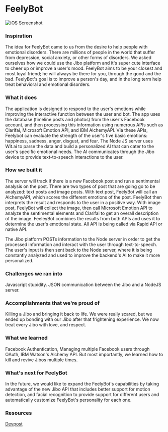 # FeelyBot
![iOS Screenshot](https://challengepost-s3-challengepost.netdna-ssl.com/photos/production/software_photos/000/443/681/datas/gallery.jpg)

### Inspiration
The idea for FeelyBot came to us from the desire to help people with emotional disorders. There are millions of people in the world that suffer from depression, social anxiety, or other forms of disorders. We asked ourselves how we could use the Jibo platform and it's super cute interface to cheer up or improve a user's mood. FeelyBot aims to be your closest and most loyal friend; he will always be there for you, through the good and the bad. FeelyBot's goal is to improve a person's day, and in the long term help treat behavioral and emotional disorders.

### What it does
The application is designed to respond to the user's emotions while improving the interactive function between the user and bot. The app uses the database (timeline posts and photos) from the user's Facebook account, and then processing this information using numerous APIs such as Clarifai, Microsoft Emotion API, and IBM AlchemyAPI. Via these APIs, Feelybot can evaluate the strength of the user's five basic emotions: happiness, sadness, anger, disgust, and fear. The Node JS server uses Wit.ai to parse the data and build a personalized AI that can cater to the user's specific emotional needs. The AI communicates through the Jibo device to provide text-to-speech interactions to the user.

### How we built it
The server will track if there is a new Facebook post and run a sentimental analysis on the post. There are two types of post that are going go to be analyzed: text posts and image posts. With text post, FeelyBot will call an AlchemyAPI, which scores the different emotions of the post. FeelyBot then interprets the result and responds to the user in a positive way. With image post, FeelyBot will collect the image, then call Microsoft Emotion API to analyze the sentimental elements and Clarifai to get an overall description of the image. FeeleyBot combines the results from both APIs and uses it to determine the user's emotional state. All API is being called via Rapid API or native API.

The Jibo platform POSTs information to the Node server in order to get the processed information and interact with the user through text-to-speech. The user's input is then sent back to the Node server, where it is being constantly analyzed and used to improve the backend's AI to make it more personalized.

### Challenges we ran into
Javascript stupidity. JSON communication between the Jibo and a NodeJS server.

### Accomplishments that we're proud of
Killing a Jibo and bringing it back to life. We were really scared, but we ended up bonding with our Jibo after that frightening experience. We now treat every Jibo with love, and respect.

### What we learned
Facebook Authentication, Managing multiple Facebook users through OAuth, IBM Watson's Alchemy API. But most importantly, we learned how to kill and revive Jibos multiple times.

### What's next for FeelyBot
In the future, we would like to expand the FeelyBot's capabilities by taking advantage of the new Jibo API that includes better support for motion detection, and facial recognition to provide support for different users and automatically customize FeelyBot's personality for each one.

### Resources
[Devpost](https://devpost.com/software/feelybot)
